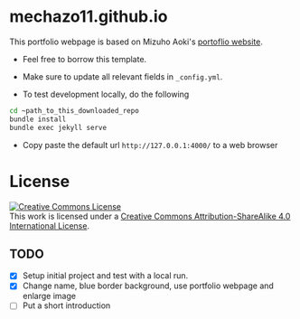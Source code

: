 # mechazo11.github.io

This portfolio webpage is based on Mizuho Aoki's [portoflio website](https://mizuhoaoki.github.io/).

- Feel free to borrow this template.
- Make sure to update all relevant fields in `_config.yml`.

- To test development locally, do the following

```bash
cd ~path_to_this_downloaded_repo
bundle install
bundle exec jekyll serve
```

- Copy paste the default url ```http://127.0.0.1:4000/``` to a web browser

# License
<a rel="license" href="http://creativecommons.org/licenses/by-sa/4.0/"><img alt="Creative Commons License" style="border-width:0" src="https://i.creativecommons.org/l/by-sa/4.0/88x31.png" /></a><br />This work is licensed under a <a rel="license" href="http://creativecommons.org/licenses/by-sa/4.0/">Creative Commons Attribution-ShareAlike 4.0 International License</a>.


## TODO

- [x] Setup initial project and test with a local run.
- [x] Change name, blue border background, use portfolio webpage and enlarge image
- [ ] Put a short introduction